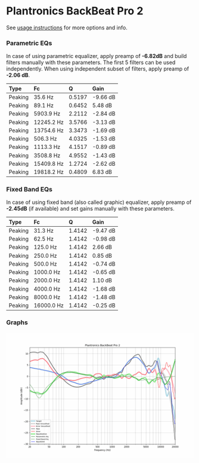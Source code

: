 # Plantronics BackBeat Pro 2
See [usage instructions](https://github.com/jaakkopasanen/AutoEq#usage) for more options and info.

### Parametric EQs
In case of using parametric equalizer, apply preamp of **-6.82dB** and build filters manually
with these parameters. The first 5 filters can be used independently.
When using independent subset of filters, apply preamp of **-2.06 dB**.

| Type    | Fc         |      Q | Gain     |
|:--------|:-----------|:-------|:---------|
| Peaking | 35.6 Hz    | 0.5197 | -9.66 dB |
| Peaking | 89.1 Hz    | 0.6452 | 5.48 dB  |
| Peaking | 5903.9 Hz  | 2.2112 | -2.84 dB |
| Peaking | 12245.2 Hz | 3.5766 | -3.13 dB |
| Peaking | 13754.6 Hz | 3.3473 | -1.69 dB |
| Peaking | 506.3 Hz   | 4.0325 | -1.53 dB |
| Peaking | 1113.3 Hz  | 4.1517 | -0.89 dB |
| Peaking | 3508.8 Hz  | 4.9552 | -1.43 dB |
| Peaking | 15409.8 Hz | 1.2724 | -2.62 dB |
| Peaking | 19818.2 Hz | 0.4809 | 6.83 dB  |

### Fixed Band EQs
In case of using fixed band (also called graphic) equalizer, apply preamp of **-2.45dB**
(if available) and set gains manually with these parameters.

| Type    | Fc         |      Q | Gain     |
|:--------|:-----------|:-------|:---------|
| Peaking | 31.3 Hz    | 1.4142 | -9.47 dB |
| Peaking | 62.5 Hz    | 1.4142 | -0.98 dB |
| Peaking | 125.0 Hz   | 1.4142 | 2.66 dB  |
| Peaking | 250.0 Hz   | 1.4142 | 0.85 dB  |
| Peaking | 500.0 Hz   | 1.4142 | -0.74 dB |
| Peaking | 1000.0 Hz  | 1.4142 | -0.65 dB |
| Peaking | 2000.0 Hz  | 1.4142 | 1.10 dB  |
| Peaking | 4000.0 Hz  | 1.4142 | -1.68 dB |
| Peaking | 8000.0 Hz  | 1.4142 | -1.48 dB |
| Peaking | 16000.0 Hz | 1.4142 | -0.25 dB |

### Graphs
![](./Plantronics%20BackBeat%20Pro%202.png)